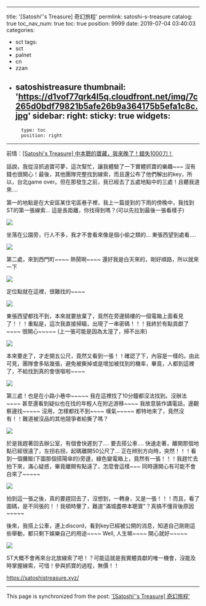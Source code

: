 
---
title: '[Satoshi''s Treasure] 奇幻旅程'
permlink: satoshi-s-treasure
catalog: true
toc_nav_num: true
toc: true
position: 9999
date: 2019-07-04 03:40:03
categories:
- sct
tags:
- sct
- palnet
- cn
- zzan
- satoshistreasure
thumbnail: 'https://d1vof77qrk4l5q.cloudfront.net/img/7c265d0bdf79821b5afe26b9a364175b5efa1c8c.jpg'
sidebar:
    right:
        sticky: true
widgets:
    -
        type: toc
        position: right
---


前情：[[Satoshi's Treasure] 中本聰的寶藏，我來晚了！錯失1000刀！](https://steemit.com/cn/@deanliu/satoshi-s-treasure-1000)

話說，我從沒抓過寶可夢，這次幫忙，讓我體驗了一下實體抓寶的樂趣~~~ 沒有錢也很開心！最後，其他團隊完整找到線索，而且還公布了他們解出的key，所以，台北game over。但在那發生之前，我已經去了五處地點中的三處！且聽我道來....

第一的地點是在大安區某住宅區巷子裡，我上一篇提到的下雨的傍晚中，我找到ST的第一張線索... 這是長距離，你找得到嗎？(可以先拉到最後一張看樣子)

![](https://d1vof77qrk4l5q.cloudfront.net/img/7c265d0bdf79821b5afe26b9a364175b5efa1c8c.jpg)

坐落在公園旁，行人不多，我才不會看來像是個小偷之類的... 東張西望到處看....

![](https://d1vof77qrk4l5q.cloudfront.net/img/b7667eb8a997257249446e386b6cdb85fe578f27.jpg)

第二處，來到西門町~~~~ 熱鬧啊~~~~ 還好我是白天來的，剛好順路，所以就來一下

![](https://d1vof77qrk4l5q.cloudfront.net/img/affc4ffc319e606b24b5c8d85ae1861c669cdb33.jpg)

定位點就在這裡，很難找的~~~~ 

![](https://d1vof77qrk4l5q.cloudfront.net/img/42ee774910c78a1ad73dabcb4f978adc67ac3e96.jpg)

東張西望都找不到，本來就要放棄了，竟然在旁邊騎樓的一個電箱上面看見了！！！重點是，這次我直接掃瞄，出現了一串密碼！！！我終於有點貢獻了~~~~ 很開心~~~~~ (上一張可能是因為太溼了，掃不出來)

![](https://d1vof77qrk4l5q.cloudfront.net/img/eef4279448e53994af450704a1a181349fb937b3.jpg)

本來要走了，才走開五公尺，竟然又看到一張！！確認了下，內容是一樣的。由此可見，團隊會多貼幾張，避免被撕掉或是增加被找到的機率，畢竟，人都到這裡了，不給找到真的會很嘔啦~~~~

![](https://d1vof77qrk4l5q.cloudfront.net/img/3405661bb8867e771e4c78a98dc5b3aea6725fa2.jpg)

第三處！也是在小路小巷中~~~~~ 我在這裡找了10分鐘都沒法找到。沒辦法~~~~ 甚至還看到疑似也在找的年輕人在附近游移~~~~ 我故意裝作講電話，邊觀察邊找~~~~~ 沒用，怎樣都找不到~~~~ 嘆氣~~~~~ 都特地來了，竟然沒有！！難道被沒品的其他競爭者給撕了嗎？

![](https://d1vof77qrk4l5q.cloudfront.net/img/67fe785f438d2c933e4c06965b0b51dc13128296.jpg)

於是我趕著回去辦公室，有個會快遲到了.... 要去搭公車.... 快速走著，離開那個地點已經很遠了，左拐右拐，起碼離開50公尺了... 正在辨別方向時，突然！！！看到一個攤販(下圖那個搭陽傘的)旁邊，綠色變電箱上，竟然有一張！！！我趕忙去拍下來，滿心疑惑，畢竟離開有點遠了，怎麼會這樣~~~ 同時還開心有可能不會白來了~~~~~

![](https://d1vof77qrk4l5q.cloudfront.net/img/008e3b1fb63794ed3edbe2a0c32e814dfec6c614.jpg)

拍到這一張之後，真的要趕回去了，沒想到，一轉身，又是一張！！！而且，看了圖碼，是不同張的！！我頓時暈了，難道"滿城盡帶本聰寶"？真搞不懂背後原因~~~~~

後來，我搭上公車，連上discord，看到key已經被公開的消息，知道自己剛剛這些舉動，都只剩下娛樂自己的用途~~~~ Well, 人生嘛~~~~ 開心就好~~~~~

![](https://d1vof77qrk4l5q.cloudfront.net/img/7099df12d92ab62b2b4cce7a1c7d98067cadc628.jpg)

ST大概不會再來台北放線索了吧！？可能這就是我實體貢獻的唯一機會，沒能及時掌握線索，可惜！參與抓寶的過程，無價！！

https://satoshistreasure.xyz/

- - -

This page is synchronized from the post: ['[Satoshi''s Treasure] 奇幻旅程'](https://steemit.com/@deanliu/satoshi-s-treasure)
